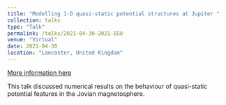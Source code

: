 ```yaml
---
title: "Modelling 1-D quasi-static potential structures at Jupiter "
collection: talks
type: "Talk"
permalink: /talks/2021-04-30-2021-EGU
venue: "Virtual"
date: 2021-04-30
location: "Lancaster, United Kingdom"
---
```


[More information here](https://meetingorganizer.copernicus.org/EGU21/EGU21-16144.html)

This talk discussed numerical results on the behaviour of quasi-static potential features in the Jovian magnetosphere.
